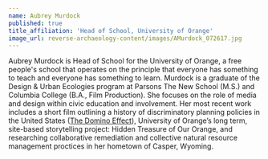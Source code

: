 ```yaml
---
name: Aubrey Murdock
published: true
title_affiliation: 'Head of School, University of Orange'
image_url: reverse-archaeology-content/images/AMurdock_072617.jpg
---
```

Aubrey Murdock is Head of School for the University of Orange, a free people's school that operates on the principle that everyone has something to teach and everyone has something to learn. Murdock is a graduate of the Design & Urban Ecologies program at Parsons The New School (M.S.) and Columbia College (B.A., Film Production). She focuses on the role of media and design within civic education and involvement. Her most recent work includes a short film outlining a history of discriminatory planning policies in the United States ([The Domino Effect](https://vimeo.com/126115082)), University of Orange’s long term, site-based storytelling project: Hidden Treasure of Our Orange, and researching collaborative remediation and collective natural resource management proctices in her hometown of Casper, Wyoming.
